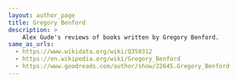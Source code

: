 ```yaml
---
layout: author_page
title: Gregory Benford
description: >
    Alex Gude's reviews of books written by Gregory Benford.
same_as_urls:
  - https://www.wikidata.org/wiki/Q358312
  - https://en.wikipedia.org/wiki/Gregory_Benford
  - https://www.goodreads.com/author/show/22645.Gregory_Benford
---
```


